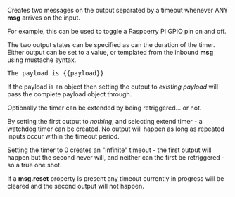 Creates two messages on the output separated by a timeout whenever ANY **msg** arrives on the input.

For example, this can be used to toggle a Raspberry PI GPIO pin on and off.

The two output states can be specified as can the duration of the timer. Either output can be set to a value, or templated from the inbound **msg** using mustache syntax.

<pre>The payload is {{payload}}</pre>

If the payload is an object then setting the output to _existing payload_ will pass the complete payload object through.

Optionally the timer can be extended by being retriggered... or not.

By setting the first output to _nothing_, and selecting extend timer - a watchdog timer can be created. No output will happen as long as repeated inputs occur within the timeout period.

Setting the timer to 0 creates an "infinite" timeout - the first output will happen but the second never will, and neither can the first be retriggered - so a true one shot.

If a **msg.reset** property is present any timeout currently in progress will be cleared and the second output will not happen.